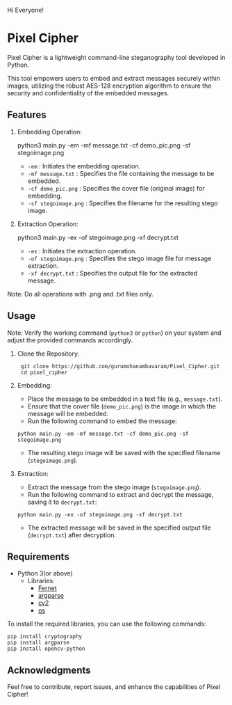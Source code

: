 Hi Everyone!

# Pixel Cipher

Pixel Cipher is a lightweight command-line steganography tool developed in Python.

This tool empowers users to embed and extract messages securely within images, utilizing the robust AES-128 encryption algorithm to ensure the security and confidentiality of the embedded messages.

## Features

1. Embedding Operation:

    python3 main.py -em -mf message.txt -cf demo_pic.png -sf stegoimage.png

    - `-em` : Initiates the embedding operation.
    - `-mf message.txt` : Specifies the file containing the message to be embedded.
    - `-cf demo_pic.png` : Specifies the cover file (original image) for embedding.
    - `-sf stegoimage.png` : Specifies the filename for the resulting stego image.

2. Extraction Operation:

    python3 main.py -ex -of stegoimage.png -xf decrypt.txt

    - `-ex` : Initiates the extraction operation.
    - `-of stegoimage.png` : Specifies the stego image file for message extraction.
    - `-xf decrypt.txt` : Specifies the output file for the extracted message.

Note: Do all operations with .png and .txt files only.

## Usage

Note: Verify the working command (`python3` or `python`) on your system and adjust the provided commands accordingly.

1. Clone the Repository:
    ```
     git clone https://github.com/gurumohanambavaram/Pixel_Cipher.git
     cd pixel_cipher
    ```

2. Embedding:
    - Place the message to be embedded in a text file (e.g., `message.txt`).
    - Ensure that the cover file (`demo_pic.png`) is the image in which the message will be embedded.
    - Run the following command to embed the message:
    ```
    python main.py -em -mf message.txt -cf demo_pic.png -sf stegoimage.png
    ```
    - The resulting stego image will be saved with the specified filename (`stegoimage.png`).

3. Extraction:
    - Extract the message from the stego image (`stegoimage.png`).
    - Run the following command to extract and decrypt the message, saving it to `decrypt.txt`:
    ```
    python main.py -ex -of stegoimage.png -xf decrypt.txt
    ```
    - The extracted message will be saved in the specified output file (`decrypt.txt`) after decryption.



## Requirements

- Python 3(or above)
    - Libraries:
        - [Fernet](https://cryptography.io/en/latest/fernet/)
        - [argparse](https://docs.python.org/3/library/argparse.html)
        - [cv2](https://pypi.org/project/opencv-python/)
        - [os](https://docs.python.org/3/library/os.html)

To install the required libraries, you can use the following commands:

    pip install cryptography 
    pip install argparse 
    pip install opencv-python



## Acknowledgments

Feel free to contribute, report issues, and enhance the capabilities of Pixel Cipher!

